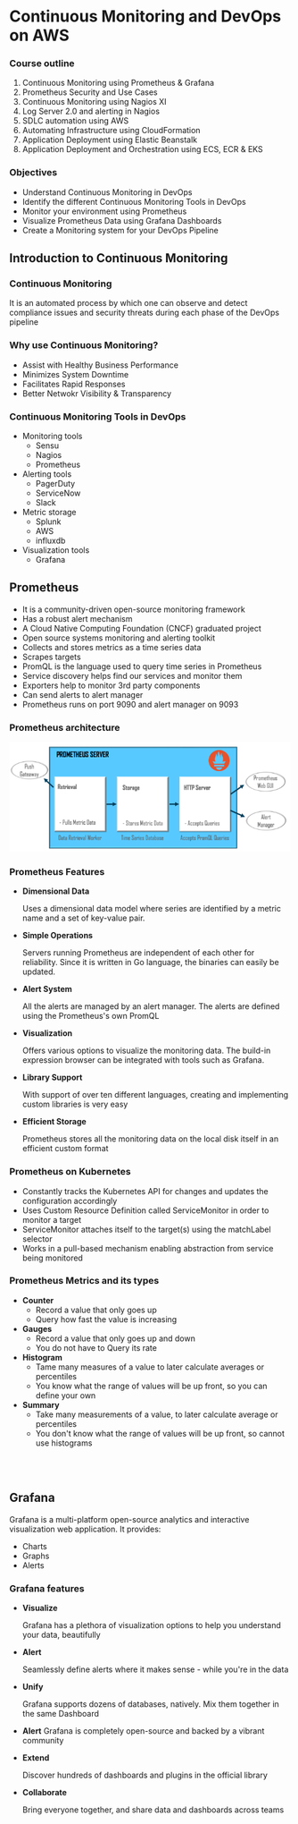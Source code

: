 # Continuous Monitoring and DevOps on AWS

### Course outline
1. Continuous Monitoring using Prometheus & Grafana
2. Prometheus Security and Use Cases
3. Continuous Monitoring using Nagios XI
4. Log Server 2.0 and alerting in Nagios
5. SDLC automation using AWS
6. Automating Infrastructure using CloudFormation
7. Application Deployment using Elastic Beanstalk
8. Application Deployment and Orchestration using ECS, ECR & EKS


### Objectives
- Understand Continuous Monitoring in DevOps
- Identify the different Continuous Monitoring Tools in DevOps
- Monitor your environment using Prometheus
- Visualize Prometheus Data using Grafana Dashboards
- Create a Monitoring system for your DevOps Pipeline


## Introduction to Continuous Monitoring
### Continuous Monitoring
It is an automated process by which one can observe and detect compliance issues and security threats during each phase of the DevOps pipeline

### Why use Continuous Monitoring?
- Assist with Healthy Business Performance
- Minimizes System Downtime
- Facilitates Rapid Responses
- Better Netwokr Visibility & Transparency

### Continuous Monitoring Tools in DevOps
- Monitoring tools
  - Sensu
  - Nagios
  - Prometheus
- Alerting tools
  - PagerDuty
  - ServiceNow
  - Slack
- Metric storage
  - Splunk
  - AWS
  - influxdb
- Visualization tools
  - Grafana


## Prometheus
- It is a community-driven open-source monitoring framework
- Has a robust alert mechanism
- A Cloud Native Computing Foundation (CNCF) graduated project
- Open source systems monitoring and alerting toolkit
- Collects and stores metrics as a time series data
- Scrapes targets
- PromQL is the language used to query time series in Prometheus
- Service discovery helps find our services and monitor them
- Exporters help to monitor 3rd party components
- Can send alerts to alert manager
- Prometheus runs on port 9090 and alert manager on 9093


### Prometheus architecture
![](img/prometheusArchitecture.png)


### Prometheus Features
- **Dimensional Data**

    Uses a dimensional data model where series are identified by a metric name and a set of key-value pair.

- **Simple Operations**

    Servers running Prometheus are independent of each other for reliability. Since it is written in Go language, the binaries can easily be updated.

- **Alert System**

    All the alerts are managed by an alert manager. The alerts are defined using the Prometheus's own PromQL

- **Visualization**

    Offers various options to visualize the monitoring data. The build-in expression browser can be integrated with tools such as Grafana. 

- **Library Support**

    With support of over ten different languages, creating and implementing custom libraries is very easy

- **Efficient Storage**

    Prometheus stores all the monitoring data on the local disk itself in an efficient custom format


### Prometheus on Kubernetes
- Constantly tracks the Kubernetes API for changes and updates the configuration accordingly
- Uses Custom Resource Definition called ServiceMonitor in order to monitor a target
- ServiceMonitor attaches itself to the target(s) using the matchLabel selector
- Works in a pull-based mechanism enabling abstraction from service being monitored

### Prometheus Metrics and its types

- **Counter**
  - Record a value that only goes up
  - Query how fast the value is increasing
- **Gauges**
  - Record a value that only goes up and down
  - You do not have to Query its rate
- **Histogram**
  - Tame many measures of a value to later calculate averages or percentiles
  - You know what the range of values will be up front, so you can define your own
- **Summary**
  - Take many measurements of a value, to later calculate average or percentiles
  - You don't know what the range of values will be up front, so cannot use histograms


<br><br>

## Grafana
Grafana is a multi-platform open-source analytics and interactive visualization web application. It provides:
  - Charts
  - Graphs
  - Alerts

### Grafana features
- **Visualize**

    Grafana has a plethora of visualization options to help you understand your data, beautifully

- **Alert**

    Seamlessly define alerts where it makes sense - while you're in the data

- **Unify**

    Grafana supports dozens of databases, natively. Mix them together in the same Dashboard

- **Alert**
    Grafana is completely open-source and backed by a vibrant community

- **Extend**

    Discover hundreds of dashboards and plugins in the official library

- **Collaborate**

    Bring everyone together, and share data and dashboards across teams